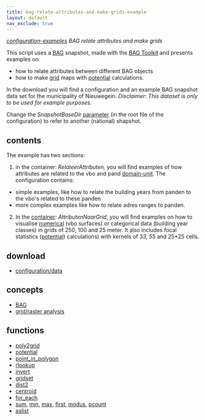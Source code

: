 ```yaml
---
title: bag-relate-attributes-and-make-grids-example
layout: default
nav_exclude: true
---
```

*[configuration-examples](configuration-examples) BAG relate attributes and make grids*

This script uses a [BAG](https://github.com/ObjectVision/BAG-Tools/wiki/BAG) snapshot, made with the [BAG Toolkit](https://github.com/ObjectVision/BAG-Tools/wiki/home) and presents examples on

- how to relate attributes between different BAG objects
- how to make [grid](grid) maps with [potential](potential) calculations.

In the download you will find a configuration and an example BAG snapshot data set for the municipality of Nieuwegein. *Disclaimer: This dataset is only to be used for example purposes.*

Change the *SnapshotBaseDir* [parameter](parameter) (in the root file of the configuration) to refer to another (national) shapshot.

## contents

The example has two sections:

1) in the container: *RelateerAttributen,* you will find examples of how attributes are related to the vbo and pand [domain-unit](domain-unit). The
configuration contains:

-   simple examples, like how to relate the building years from panden to the vbo's related to these panden
-   more complex examples like how to relate adres ranges to panden.

2) In the [container](container): *AttributenNaarGrid*, you will find examples on how to visualise [numerical](numerical) (vbo surfaces) or categorical data (building year classes) in grids of 250, 100 and 25 meter. It also includes focal statistics ([potential](potential)) calculations) with kernels of 3*3, 5*5 and 25*25 cells.

## download

- [configuration/data](https://www.geodms.nl/downloads/GeoDMS_Academy/geodms_academy_bag_relate_and_grid_attributes_20210524.zip)

## concepts

- [BAG](https://github.com/ObjectVision/BAG-Tools/wiki/BAG)
- [grid/raster analysis](https://geogra.uah.es/patxi/gisweb/GISModule/GIST_Raster.htm)

## functions

- [poly2grid](poly2grid)
- [potential](potential)
- [point_in_polygon](point_in_polygon)
- [rlookup](rlookup)
- [invert](invert)
- [gridset](gridset)
- [dist2](dist2)
- [centroid](centroid)
- [for_each](for_each)
- [sum](sum), [min](min), [max](max), [first](first), [modus](modus), [pcount](pcount)
- [aslist](aslist)
